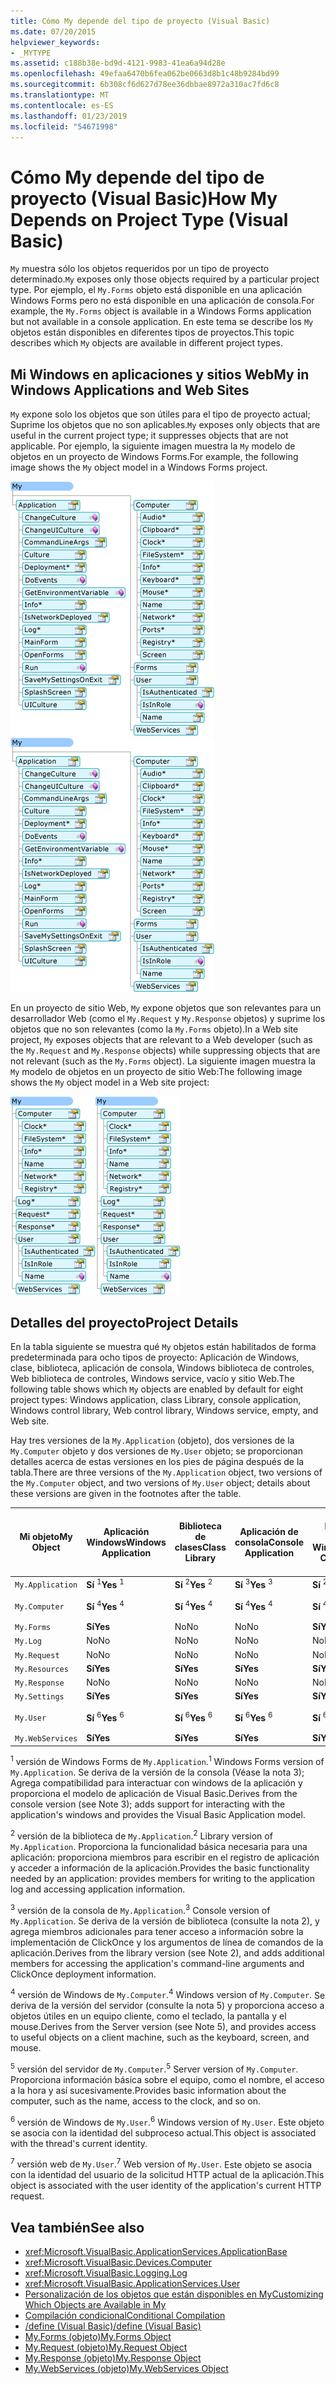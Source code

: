 ```yaml
---
title: Cómo My depende del tipo de proyecto (Visual Basic)
ms.date: 07/20/2015
helpviewer_keywords:
- _MYTYPE
ms.assetid: c188b38e-bd9d-4121-9983-41ea6a94d28e
ms.openlocfilehash: 49efaa6470b6fea062be0663d8b1c48b9284bd99
ms.sourcegitcommit: 6b308cf6d627d78ee36dbbae8972a310ac7fd6c8
ms.translationtype: MT
ms.contentlocale: es-ES
ms.lasthandoff: 01/23/2019
ms.locfileid: "54671998"
---
```

# <a name="how-my-depends-on-project-type-visual-basic"></a><span data-ttu-id="eda7d-102">Cómo My depende del tipo de proyecto (Visual Basic)</span><span class="sxs-lookup"><span data-stu-id="eda7d-102">How My Depends on Project Type (Visual Basic)</span></span>
<span data-ttu-id="eda7d-103">`My` muestra sólo los objetos requeridos por un tipo de proyecto determinado.</span><span class="sxs-lookup"><span data-stu-id="eda7d-103">`My` exposes only those objects required by a particular project type.</span></span> <span data-ttu-id="eda7d-104">Por ejemplo, el `My.Forms` objeto está disponible en una aplicación Windows Forms pero no está disponible en una aplicación de consola.</span><span class="sxs-lookup"><span data-stu-id="eda7d-104">For example, the `My.Forms` object is available in a Windows Forms application but not available in a console application.</span></span> <span data-ttu-id="eda7d-105">En este tema se describe los `My` objetos están disponibles en diferentes tipos de proyectos.</span><span class="sxs-lookup"><span data-stu-id="eda7d-105">This topic describes which `My` objects are available in different project types.</span></span>  
  
## <a name="my-in-windows-applications-and-web-sites"></a><span data-ttu-id="eda7d-106">Mi Windows en aplicaciones y sitios Web</span><span class="sxs-lookup"><span data-stu-id="eda7d-106">My in Windows Applications and Web Sites</span></span>  
 <span data-ttu-id="eda7d-107">`My` expone solo los objetos que son útiles para el tipo de proyecto actual; Suprime los objetos que no son aplicables.</span><span class="sxs-lookup"><span data-stu-id="eda7d-107">`My` exposes only objects that are useful in the current project type; it suppresses objects that are not applicable.</span></span> <span data-ttu-id="eda7d-108">Por ejemplo, la siguiente imagen muestra la `My` modelo de objetos en un proyecto de Windows Forms.</span><span class="sxs-lookup"><span data-stu-id="eda7d-108">For example, the following image shows the `My` object model in a Windows Forms project.</span></span>  
  
 <span data-ttu-id="eda7d-109">![Forma de My en una aplicación Windows Forms](../../../visual-basic/developing-apps/development-with-my/media/myinwinform.png "MyInWinForm")</span><span class="sxs-lookup"><span data-stu-id="eda7d-109">![Shape of My in a Windows Forms application](../../../visual-basic/developing-apps/development-with-my/media/myinwinform.png "MyInWinForm")</span></span>  
  
 <span data-ttu-id="eda7d-110">En un proyecto de sitio Web, `My` expone objetos que son relevantes para un desarrollador Web (como el `My.Request` y `My.Response` objetos) y suprime los objetos que no son relevantes (como la `My.Forms` objeto).</span><span class="sxs-lookup"><span data-stu-id="eda7d-110">In a Web site project, `My` exposes objects that are relevant to a Web developer (such as the `My.Request` and `My.Response` objects) while suppressing objects that are not relevant (such as the `My.Forms` object).</span></span> <span data-ttu-id="eda7d-111">La siguiente imagen muestra la `My` modelo de objetos en un proyecto de sitio Web:</span><span class="sxs-lookup"><span data-stu-id="eda7d-111">The following image shows the `My` object model in a Web site project:</span></span>  
  
 <span data-ttu-id="eda7d-112">![Forma de My en una aplicación Web](../../../visual-basic/developing-apps/development-with-my/media/myinweb.png "MyInWeb")</span><span class="sxs-lookup"><span data-stu-id="eda7d-112">![Shape of My in a Web application](../../../visual-basic/developing-apps/development-with-my/media/myinweb.png "MyInWeb")</span></span>  
  
## <a name="project-details"></a><span data-ttu-id="eda7d-113">Detalles del proyecto</span><span class="sxs-lookup"><span data-stu-id="eda7d-113">Project Details</span></span>  
 <span data-ttu-id="eda7d-114">En la tabla siguiente se muestra qué `My` objetos están habilitados de forma predeterminada para ocho tipos de proyecto: Aplicación de Windows, clase, biblioteca, aplicación de consola, Windows biblioteca de controles, Web biblioteca de controles, Windows service, vacío y sitio Web.</span><span class="sxs-lookup"><span data-stu-id="eda7d-114">The following table shows which `My` objects are enabled by default for eight project types: Windows application, class Library, console application, Windows control library, Web control library, Windows service, empty, and Web site.</span></span>  
  
 <span data-ttu-id="eda7d-115">Hay tres versiones de la `My.Application` (objeto), dos versiones de la `My.Computer` objeto y dos versiones de `My.User` objeto; se proporcionan detalles acerca de estas versiones en los pies de página después de la tabla.</span><span class="sxs-lookup"><span data-stu-id="eda7d-115">There are three versions of the `My.Application` object, two versions of the `My.Computer` object, and two versions of `My.User` object; details about these versions are given in the footnotes after the table.</span></span>  
  
|<span data-ttu-id="eda7d-116">Mi objeto</span><span class="sxs-lookup"><span data-stu-id="eda7d-116">My Object</span></span>|<span data-ttu-id="eda7d-117">Aplicación Windows</span><span class="sxs-lookup"><span data-stu-id="eda7d-117">Windows Application</span></span>|<span data-ttu-id="eda7d-118">Biblioteca de clases</span><span class="sxs-lookup"><span data-stu-id="eda7d-118">Class Library</span></span>|<span data-ttu-id="eda7d-119">Aplicación de consola</span><span class="sxs-lookup"><span data-stu-id="eda7d-119">Console Application</span></span>|<span data-ttu-id="eda7d-120">Biblioteca de controles de Windows</span><span class="sxs-lookup"><span data-stu-id="eda7d-120">Windows Control Library</span></span>|<span data-ttu-id="eda7d-121">Biblioteca de controles Web</span><span class="sxs-lookup"><span data-stu-id="eda7d-121">Web Control Library</span></span>|<span data-ttu-id="eda7d-122">Servicio de Windows</span><span class="sxs-lookup"><span data-stu-id="eda7d-122">Windows Service</span></span>|<span data-ttu-id="eda7d-123">Empty</span><span class="sxs-lookup"><span data-stu-id="eda7d-123">Empty</span></span>|<span data-ttu-id="eda7d-124">Sitio web</span><span class="sxs-lookup"><span data-stu-id="eda7d-124">Web Site</span></span>|  
|---|---|---|---|---|---|---|---|---|  
|`My.Application`|<span data-ttu-id="eda7d-125">**Sí** <sup>1</sup></span><span class="sxs-lookup"><span data-stu-id="eda7d-125">**Yes** <sup>1</sup></span></span>|<span data-ttu-id="eda7d-126">**Sí** <sup>2</sup></span><span class="sxs-lookup"><span data-stu-id="eda7d-126">**Yes** <sup>2</sup></span></span>|<span data-ttu-id="eda7d-127">**Sí** <sup>3</sup></span><span class="sxs-lookup"><span data-stu-id="eda7d-127">**Yes** <sup>3</sup></span></span>|<span data-ttu-id="eda7d-128">**Sí** <sup>2</sup></span><span class="sxs-lookup"><span data-stu-id="eda7d-128">**Yes** <sup>2</sup></span></span>|<span data-ttu-id="eda7d-129">No</span><span class="sxs-lookup"><span data-stu-id="eda7d-129">No</span></span>|<span data-ttu-id="eda7d-130">**Sí** <sup>3</sup></span><span class="sxs-lookup"><span data-stu-id="eda7d-130">**Yes** <sup>3</sup></span></span>|<span data-ttu-id="eda7d-131">No</span><span class="sxs-lookup"><span data-stu-id="eda7d-131">No</span></span>|<span data-ttu-id="eda7d-132">No</span><span class="sxs-lookup"><span data-stu-id="eda7d-132">No</span></span>|  
|`My.Computer`|<span data-ttu-id="eda7d-133">**Sí** <sup>4</sup></span><span class="sxs-lookup"><span data-stu-id="eda7d-133">**Yes** <sup>4</sup></span></span>|<span data-ttu-id="eda7d-134">**Sí** <sup>4</sup></span><span class="sxs-lookup"><span data-stu-id="eda7d-134">**Yes** <sup>4</sup></span></span>|<span data-ttu-id="eda7d-135">**Sí** <sup>4</sup></span><span class="sxs-lookup"><span data-stu-id="eda7d-135">**Yes** <sup>4</sup></span></span>|<span data-ttu-id="eda7d-136">**Sí** <sup>4</sup></span><span class="sxs-lookup"><span data-stu-id="eda7d-136">**Yes** <sup>4</sup></span></span>|<span data-ttu-id="eda7d-137">**Sí** <sup>5</sup></span><span class="sxs-lookup"><span data-stu-id="eda7d-137">**Yes** <sup>5</sup></span></span>|<span data-ttu-id="eda7d-138">**Sí** <sup>4</sup></span><span class="sxs-lookup"><span data-stu-id="eda7d-138">**Yes** <sup>4</sup></span></span>|<span data-ttu-id="eda7d-139">No</span><span class="sxs-lookup"><span data-stu-id="eda7d-139">No</span></span>|<span data-ttu-id="eda7d-140">**Sí** <sup>5</sup></span><span class="sxs-lookup"><span data-stu-id="eda7d-140">**Yes** <sup>5</sup></span></span>|  
|`My.Forms`|<span data-ttu-id="eda7d-141">**Sí**</span><span class="sxs-lookup"><span data-stu-id="eda7d-141">**Yes**</span></span>|<span data-ttu-id="eda7d-142">No</span><span class="sxs-lookup"><span data-stu-id="eda7d-142">No</span></span>|<span data-ttu-id="eda7d-143">No</span><span class="sxs-lookup"><span data-stu-id="eda7d-143">No</span></span>|<span data-ttu-id="eda7d-144">**Sí**</span><span class="sxs-lookup"><span data-stu-id="eda7d-144">**Yes**</span></span>|<span data-ttu-id="eda7d-145">No</span><span class="sxs-lookup"><span data-stu-id="eda7d-145">No</span></span>|<span data-ttu-id="eda7d-146">No</span><span class="sxs-lookup"><span data-stu-id="eda7d-146">No</span></span>|<span data-ttu-id="eda7d-147">No</span><span class="sxs-lookup"><span data-stu-id="eda7d-147">No</span></span>|<span data-ttu-id="eda7d-148">No</span><span class="sxs-lookup"><span data-stu-id="eda7d-148">No</span></span>|  
|`My.Log`|<span data-ttu-id="eda7d-149">No</span><span class="sxs-lookup"><span data-stu-id="eda7d-149">No</span></span>|<span data-ttu-id="eda7d-150">No</span><span class="sxs-lookup"><span data-stu-id="eda7d-150">No</span></span>|<span data-ttu-id="eda7d-151">No</span><span class="sxs-lookup"><span data-stu-id="eda7d-151">No</span></span>|<span data-ttu-id="eda7d-152">No</span><span class="sxs-lookup"><span data-stu-id="eda7d-152">No</span></span>|<span data-ttu-id="eda7d-153">No</span><span class="sxs-lookup"><span data-stu-id="eda7d-153">No</span></span>|<span data-ttu-id="eda7d-154">No</span><span class="sxs-lookup"><span data-stu-id="eda7d-154">No</span></span>|<span data-ttu-id="eda7d-155">No</span><span class="sxs-lookup"><span data-stu-id="eda7d-155">No</span></span>|<span data-ttu-id="eda7d-156">**Sí**</span><span class="sxs-lookup"><span data-stu-id="eda7d-156">**Yes**</span></span>|  
|`My.Request`|<span data-ttu-id="eda7d-157">No</span><span class="sxs-lookup"><span data-stu-id="eda7d-157">No</span></span>|<span data-ttu-id="eda7d-158">No</span><span class="sxs-lookup"><span data-stu-id="eda7d-158">No</span></span>|<span data-ttu-id="eda7d-159">No</span><span class="sxs-lookup"><span data-stu-id="eda7d-159">No</span></span>|<span data-ttu-id="eda7d-160">No</span><span class="sxs-lookup"><span data-stu-id="eda7d-160">No</span></span>|<span data-ttu-id="eda7d-161">No</span><span class="sxs-lookup"><span data-stu-id="eda7d-161">No</span></span>|<span data-ttu-id="eda7d-162">No</span><span class="sxs-lookup"><span data-stu-id="eda7d-162">No</span></span>|<span data-ttu-id="eda7d-163">No</span><span class="sxs-lookup"><span data-stu-id="eda7d-163">No</span></span>|<span data-ttu-id="eda7d-164">**Sí**</span><span class="sxs-lookup"><span data-stu-id="eda7d-164">**Yes**</span></span>|  
|`My.Resources`|<span data-ttu-id="eda7d-165">**Sí**</span><span class="sxs-lookup"><span data-stu-id="eda7d-165">**Yes**</span></span>|<span data-ttu-id="eda7d-166">**Sí**</span><span class="sxs-lookup"><span data-stu-id="eda7d-166">**Yes**</span></span>|<span data-ttu-id="eda7d-167">**Sí**</span><span class="sxs-lookup"><span data-stu-id="eda7d-167">**Yes**</span></span>|<span data-ttu-id="eda7d-168">**Sí**</span><span class="sxs-lookup"><span data-stu-id="eda7d-168">**Yes**</span></span>|<span data-ttu-id="eda7d-169">**Sí**</span><span class="sxs-lookup"><span data-stu-id="eda7d-169">**Yes**</span></span>|<span data-ttu-id="eda7d-170">**Sí**</span><span class="sxs-lookup"><span data-stu-id="eda7d-170">**Yes**</span></span>|<span data-ttu-id="eda7d-171">No</span><span class="sxs-lookup"><span data-stu-id="eda7d-171">No</span></span>|<span data-ttu-id="eda7d-172">No</span><span class="sxs-lookup"><span data-stu-id="eda7d-172">No</span></span>|  
|`My.Response`|<span data-ttu-id="eda7d-173">No</span><span class="sxs-lookup"><span data-stu-id="eda7d-173">No</span></span>|<span data-ttu-id="eda7d-174">No</span><span class="sxs-lookup"><span data-stu-id="eda7d-174">No</span></span>|<span data-ttu-id="eda7d-175">No</span><span class="sxs-lookup"><span data-stu-id="eda7d-175">No</span></span>|<span data-ttu-id="eda7d-176">No</span><span class="sxs-lookup"><span data-stu-id="eda7d-176">No</span></span>|<span data-ttu-id="eda7d-177">No</span><span class="sxs-lookup"><span data-stu-id="eda7d-177">No</span></span>|<span data-ttu-id="eda7d-178">No</span><span class="sxs-lookup"><span data-stu-id="eda7d-178">No</span></span>|<span data-ttu-id="eda7d-179">No</span><span class="sxs-lookup"><span data-stu-id="eda7d-179">No</span></span>|<span data-ttu-id="eda7d-180">**Sí**</span><span class="sxs-lookup"><span data-stu-id="eda7d-180">**Yes**</span></span>|  
|`My.Settings`|<span data-ttu-id="eda7d-181">**Sí**</span><span class="sxs-lookup"><span data-stu-id="eda7d-181">**Yes**</span></span>|<span data-ttu-id="eda7d-182">**Sí**</span><span class="sxs-lookup"><span data-stu-id="eda7d-182">**Yes**</span></span>|<span data-ttu-id="eda7d-183">**Sí**</span><span class="sxs-lookup"><span data-stu-id="eda7d-183">**Yes**</span></span>|<span data-ttu-id="eda7d-184">**Sí**</span><span class="sxs-lookup"><span data-stu-id="eda7d-184">**Yes**</span></span>|<span data-ttu-id="eda7d-185">**Sí**</span><span class="sxs-lookup"><span data-stu-id="eda7d-185">**Yes**</span></span>|<span data-ttu-id="eda7d-186">**Sí**</span><span class="sxs-lookup"><span data-stu-id="eda7d-186">**Yes**</span></span>|<span data-ttu-id="eda7d-187">No</span><span class="sxs-lookup"><span data-stu-id="eda7d-187">No</span></span>|<span data-ttu-id="eda7d-188">No</span><span class="sxs-lookup"><span data-stu-id="eda7d-188">No</span></span>|  
|`My.User`|<span data-ttu-id="eda7d-189">**Sí** <sup>6</sup></span><span class="sxs-lookup"><span data-stu-id="eda7d-189">**Yes** <sup>6</sup></span></span>|<span data-ttu-id="eda7d-190">**Sí** <sup>6</sup></span><span class="sxs-lookup"><span data-stu-id="eda7d-190">**Yes** <sup>6</sup></span></span>|<span data-ttu-id="eda7d-191">**Sí** <sup>6</sup></span><span class="sxs-lookup"><span data-stu-id="eda7d-191">**Yes** <sup>6</sup></span></span>|<span data-ttu-id="eda7d-192">**Sí** <sup>6</sup></span><span class="sxs-lookup"><span data-stu-id="eda7d-192">**Yes** <sup>6</sup></span></span>|<span data-ttu-id="eda7d-193">**Sí** <sup>7</sup></span><span class="sxs-lookup"><span data-stu-id="eda7d-193">**Yes** <sup>7</sup></span></span>|<span data-ttu-id="eda7d-194">**Sí** <sup>6</sup></span><span class="sxs-lookup"><span data-stu-id="eda7d-194">**Yes** <sup>6</sup></span></span>|<span data-ttu-id="eda7d-195">No</span><span class="sxs-lookup"><span data-stu-id="eda7d-195">No</span></span>|<span data-ttu-id="eda7d-196">**Sí** <sup>7</sup></span><span class="sxs-lookup"><span data-stu-id="eda7d-196">**Yes** <sup>7</sup></span></span>|  
|`My.WebServices`|<span data-ttu-id="eda7d-197">**Sí**</span><span class="sxs-lookup"><span data-stu-id="eda7d-197">**Yes**</span></span>|<span data-ttu-id="eda7d-198">**Sí**</span><span class="sxs-lookup"><span data-stu-id="eda7d-198">**Yes**</span></span>|<span data-ttu-id="eda7d-199">**Sí**</span><span class="sxs-lookup"><span data-stu-id="eda7d-199">**Yes**</span></span>|<span data-ttu-id="eda7d-200">**Sí**</span><span class="sxs-lookup"><span data-stu-id="eda7d-200">**Yes**</span></span>|<span data-ttu-id="eda7d-201">**Sí**</span><span class="sxs-lookup"><span data-stu-id="eda7d-201">**Yes**</span></span>|<span data-ttu-id="eda7d-202">**Sí**</span><span class="sxs-lookup"><span data-stu-id="eda7d-202">**Yes**</span></span>|<span data-ttu-id="eda7d-203">No</span><span class="sxs-lookup"><span data-stu-id="eda7d-203">No</span></span>|<span data-ttu-id="eda7d-204">No</span><span class="sxs-lookup"><span data-stu-id="eda7d-204">No</span></span>|  
  
 <span data-ttu-id="eda7d-205"><sup>1</sup> versión de Windows Forms de `My.Application`.</span><span class="sxs-lookup"><span data-stu-id="eda7d-205"><sup>1</sup> Windows Forms version of `My.Application`.</span></span> <span data-ttu-id="eda7d-206">Se deriva de la versión de la consola (Véase la nota 3); Agrega compatibilidad para interactuar con windows de la aplicación y proporciona el modelo de aplicación de Visual Basic.</span><span class="sxs-lookup"><span data-stu-id="eda7d-206">Derives from the console version (see Note 3); adds support for interacting with the application's windows and provides the Visual Basic Application model.</span></span>  
  
 <span data-ttu-id="eda7d-207"><sup>2</sup> versión de la biblioteca de `My.Application`.</span><span class="sxs-lookup"><span data-stu-id="eda7d-207"><sup>2</sup> Library version of `My.Application`.</span></span> <span data-ttu-id="eda7d-208">Proporciona la funcionalidad básica necesaria para una aplicación: proporciona miembros para escribir en el registro de aplicación y acceder a información de la aplicación.</span><span class="sxs-lookup"><span data-stu-id="eda7d-208">Provides the basic functionality needed by an application: provides members for writing to the application log and accessing application information.</span></span>  
  
 <span data-ttu-id="eda7d-209"><sup>3</sup> versión de la consola de `My.Application`.</span><span class="sxs-lookup"><span data-stu-id="eda7d-209"><sup>3</sup> Console version of `My.Application`.</span></span> <span data-ttu-id="eda7d-210">Se deriva de la versión de biblioteca (consulte la nota 2), y agrega miembros adicionales para tener acceso a información sobre la implementación de ClickOnce y los argumentos de línea de comandos de la aplicación.</span><span class="sxs-lookup"><span data-stu-id="eda7d-210">Derives from the library version (see Note 2), and adds additional members for accessing the application's command-line arguments and ClickOnce deployment information.</span></span>  
  
 <span data-ttu-id="eda7d-211"><sup>4</sup> versión de Windows de `My.Computer`.</span><span class="sxs-lookup"><span data-stu-id="eda7d-211"><sup>4</sup> Windows version of `My.Computer`.</span></span> <span data-ttu-id="eda7d-212">Se deriva de la versión del servidor (consulte la nota 5) y proporciona acceso a objetos útiles en un equipo cliente, como el teclado, la pantalla y el mouse.</span><span class="sxs-lookup"><span data-stu-id="eda7d-212">Derives from the Server version (see Note 5), and provides access to useful objects on a client machine, such as the keyboard, screen, and mouse.</span></span>  
  
 <span data-ttu-id="eda7d-213"><sup>5</sup> versión del servidor de `My.Computer`.</span><span class="sxs-lookup"><span data-stu-id="eda7d-213"><sup>5</sup> Server version of `My.Computer`.</span></span> <span data-ttu-id="eda7d-214">Proporciona información básica sobre el equipo, como el nombre, el acceso a la hora y así sucesivamente.</span><span class="sxs-lookup"><span data-stu-id="eda7d-214">Provides basic information about the computer, such as the name, access to the clock, and so on.</span></span>  
  
 <span data-ttu-id="eda7d-215"><sup>6</sup> versión de Windows de `My.User`.</span><span class="sxs-lookup"><span data-stu-id="eda7d-215"><sup>6</sup> Windows version of `My.User`.</span></span> <span data-ttu-id="eda7d-216">Este objeto se asocia con la identidad del subproceso actual.</span><span class="sxs-lookup"><span data-stu-id="eda7d-216">This object is associated with the thread's current identity.</span></span>  
  
 <span data-ttu-id="eda7d-217"><sup>7</sup> versión web de `My.User`.</span><span class="sxs-lookup"><span data-stu-id="eda7d-217"><sup>7</sup> Web version of `My.User`.</span></span> <span data-ttu-id="eda7d-218">Este objeto se asocia con la identidad del usuario de la solicitud HTTP actual de la aplicación.</span><span class="sxs-lookup"><span data-stu-id="eda7d-218">This object is associated with the user identity of the application's current HTTP request.</span></span>  
  
## <a name="see-also"></a><span data-ttu-id="eda7d-219">Vea también</span><span class="sxs-lookup"><span data-stu-id="eda7d-219">See also</span></span>
- <xref:Microsoft.VisualBasic.ApplicationServices.ApplicationBase>
- <xref:Microsoft.VisualBasic.Devices.Computer>
- <xref:Microsoft.VisualBasic.Logging.Log>
- <xref:Microsoft.VisualBasic.ApplicationServices.User>
- [<span data-ttu-id="eda7d-220">Personalización de los objetos que están disponibles en My</span><span class="sxs-lookup"><span data-stu-id="eda7d-220">Customizing Which Objects are Available in My</span></span>](../../../visual-basic/developing-apps/customizing-extending-my/customizing-which-objects-are-available-in-my.md)
- [<span data-ttu-id="eda7d-221">Compilación condicional</span><span class="sxs-lookup"><span data-stu-id="eda7d-221">Conditional Compilation</span></span>](../../../visual-basic/programming-guide/program-structure/conditional-compilation.md)
- [<span data-ttu-id="eda7d-222">/define (Visual Basic)</span><span class="sxs-lookup"><span data-stu-id="eda7d-222">/define (Visual Basic)</span></span>](../../../visual-basic/reference/command-line-compiler/define.md)
- [<span data-ttu-id="eda7d-223">My.Forms (objeto)</span><span class="sxs-lookup"><span data-stu-id="eda7d-223">My.Forms Object</span></span>](../../../visual-basic/language-reference/objects/my-forms-object.md)
- [<span data-ttu-id="eda7d-224">My.Request (objeto)</span><span class="sxs-lookup"><span data-stu-id="eda7d-224">My.Request Object</span></span>](../../../visual-basic/language-reference/objects/my-request-object.md)
- [<span data-ttu-id="eda7d-225">My.Response (objeto)</span><span class="sxs-lookup"><span data-stu-id="eda7d-225">My.Response Object</span></span>](../../../visual-basic/language-reference/objects/my-response-object.md)
- [<span data-ttu-id="eda7d-226">My.WebServices (objeto)</span><span class="sxs-lookup"><span data-stu-id="eda7d-226">My.WebServices Object</span></span>](../../../visual-basic/language-reference/objects/my-webservices-object.md)

